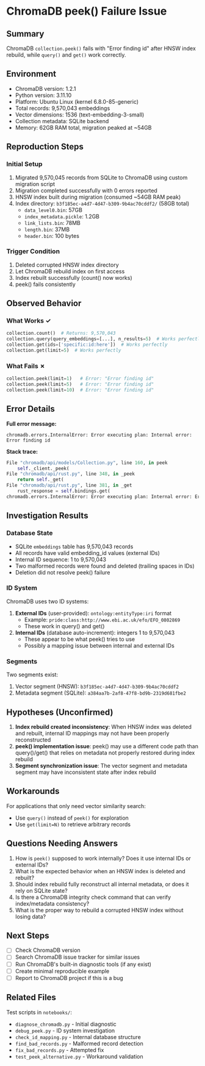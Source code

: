 # ChromaDB peek() Failure Issue

## Summary
ChromaDB `collection.peek()` fails with "Error finding id" after HNSW index rebuild, while `query()` and `get()` work correctly.

## Environment
- ChromaDB version: 1.2.1
- Python version: 3.11.10
- Platform: Ubuntu Linux (kernel 6.8.0-85-generic)
- Total records: 9,570,043 embeddings
- Vector dimensions: 1536 (text-embedding-3-small)
- Collection metadata: SQLite backend
- Memory: 62GB RAM total, migration peaked at ~54GB

## Reproduction Steps

### Initial Setup
1. Migrated 9,570,045 records from SQLite to ChromaDB using custom migration script
2. Migration completed successfully with 0 errors reported
3. HNSW index built during migration (consumed ~54GB RAM peak)
4. Index directory: `b3f185ec-a4d7-4d47-b309-9b4ac70cddf2/` (58GB total)
   - `data_level0.bin`: 57GB
   - `index_metadata.pickle`: 1.2GB
   - `link_lists.bin`: 78MB
   - `length.bin`: 37MB
   - `header.bin`: 100 bytes

### Trigger Condition
1. Deleted corrupted HNSW index directory
2. Let ChromaDB rebuild index on first access
3. Index rebuilt successfully (count() now works)
4. peek() fails consistently

## Observed Behavior

### What Works ✓
```python
collection.count()  # Returns: 9,570,043
collection.query(query_embeddings=[...], n_results=5)  # Works perfectly
collection.get(ids=['specific:id:here'])  # Works perfectly
collection.get(limit=5)  # Works perfectly
```

### What Fails ✗
```python
collection.peek(limit=1)   # Error: "Error finding id"
collection.peek(limit=5)   # Error: "Error finding id"
collection.peek(limit=10)  # Error: "Error finding id"
```

## Error Details

**Full error message:**
```
chromadb.errors.InternalError: Error executing plan: Internal error: Error finding id
```

**Stack trace:**
```python
File "chromadb/api/models/Collection.py", line 160, in peek
    self._client._peek(
File "chromadb/api/rust.py", line 348, in _peek
    return self._get(
File "chromadb/api/rust.py", line 381, in _get
    rust_response = self.bindings.get(
chromadb.errors.InternalError: Error executing plan: Internal error: Error finding id
```

## Investigation Results

### Database State
- SQLite `embeddings` table has 9,570,043 records
- All records have valid embedding_id values (external IDs)
- Internal ID sequence: 1 to 9,570,043
- Two malformed records were found and deleted (trailing spaces in IDs)
- Deletion did not resolve peek() failure

### ID System
ChromaDB uses two ID systems:
1. **External IDs** (user-provided): `ontology:entityType:iri` format
   - Example: `pride:class:http://www.ebi.ac.uk/efo/EFO_0802869`
   - These work in query() and get()
2. **Internal IDs** (database auto-increment): integers 1 to 9,570,043
   - These appear to be what peek() tries to use
   - Possibly a mapping issue between internal and external IDs

### Segments
Two segments exist:
1. Vector segment (HNSW): `b3f185ec-a4d7-4d47-b309-9b4ac70cddf2`
2. Metadata segment (SQLite): `a384aa7b-2af8-47f8-bd9b-2319d681fbe2`

## Hypotheses (Unconfirmed)

1. **Index rebuild created inconsistency**: When HNSW index was deleted and rebuilt, internal ID mappings may not have been properly reconstructed
2. **peek() implementation issue**: peek() may use a different code path than query()/get() that relies on metadata not properly restored during index rebuild
3. **Segment synchronization issue**: The vector segment and metadata segment may have inconsistent state after index rebuild

## Workarounds

For applications that only need vector similarity search:
- Use `query()` instead of `peek()` for exploration
- Use `get(limit=N)` to retrieve arbitrary records

## Questions Needing Answers

1. How is `peek()` supposed to work internally? Does it use internal IDs or external IDs?
2. What is the expected behavior when an HNSW index is deleted and rebuilt?
3. Should index rebuild fully reconstruct all internal metadata, or does it rely on SQLite state?
4. Is there a ChromaDB integrity check command that can verify index/metadata consistency?
5. What is the proper way to rebuild a corrupted HNSW index without losing data?

## Next Steps

- [ ] Check ChromaDB version
- [ ] Search ChromaDB issue tracker for similar issues
- [ ] Run ChromaDB's built-in diagnostic tools (if any exist)
- [ ] Create minimal reproducible example
- [ ] Report to ChromaDB project if this is a bug

## Related Files

Test scripts in `notebooks/`:
- `diagnose_chromadb.py` - Initial diagnostic
- `debug_peek.py` - ID system investigation
- `check_id_mapping.py` - Internal database structure
- `find_bad_records.py` - Malformed record detection
- `fix_bad_records.py` - Attempted fix
- `test_peek_alternative.py` - Workaround validation

